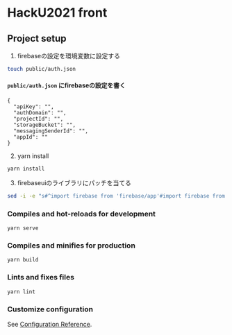 # HackU2021 front

## Project setup

1. firebaseの設定を環境変数に設定する

```bash
touch public/auth.json
```

#### `public/auth.json` にfirebaseの設定を書く

```json:
{
  "apiKey": "",
  "authDomain": "",
  "projectId": "",
  "storageBucket": "",
  "messagingSenderId": "",
  "appId": ""
}
```

2. yarn install

```bash
yarn install
```

3. firebaseuiのライブラリにパッチを当てる

```bash
sed -i -e "s#^import firebase from 'firebase/app'#import firebase from 'firebase/compat/app'#" ./node_modules/firebaseui/dist/esm.js
```

### Compiles and hot-reloads for development

```
yarn serve
```

### Compiles and minifies for production

```
yarn build
```

### Lints and fixes files

```
yarn lint
```

### Customize configuration

See [Configuration Reference](https://cli.vuejs.org/config/).
